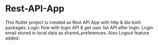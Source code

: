 # Rest-API-App
This flutter project is created as Rest API App with http &amp; dio both packages. Login flow with login API &amp; get user list API after login. Login email stored in local data as shared_preferences. Also Logout feature added.
